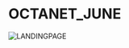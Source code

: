 # OCTANET_JUNE

![LANDINGPAGE](https://github.com/Arajit-Parida/OCTANET_JUNE/assets/159755996/887889a8-7b40-4c09-8f4f-b9fb4d56de12)
